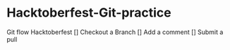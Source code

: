 # Hacktoberfest-Git-practice

Git flow Hacktoberfest
[] Checkout a Branch
[] Add a comment
[] Submit a pull
